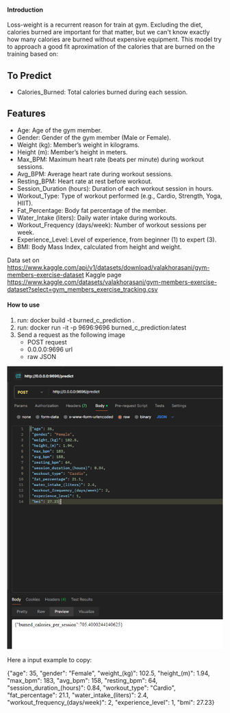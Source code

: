 #### Introduction

Loss-weight is a recurrent reason for train at gym. Excluding the diet, calories burned are important for that matter, but we can't know exactly how many calories are burned without expensive equipment. This model try to approach a good fit aproximation of the calories that are burned on the training based on:

## To Predict

- Calories_Burned: Total calories burned during each session.


## Features

- Age: Age of the gym member.
- Gender: Gender of the gym member (Male or Female).
- Weight (kg): Member’s weight in kilograms.
- Height (m): Member’s height in meters.
- Max_BPM: Maximum heart rate (beats per minute) during workout sessions.
- Avg_BPM: Average heart rate during workout sessions.
- Resting_BPM: Heart rate at rest before workout.
- Session_Duration (hours): Duration of each workout session in hours.
- Workout_Type: Type of workout performed (e.g., Cardio, Strength, Yoga, HIIT).
- Fat_Percentage: Body fat percentage of the member.
- Water_Intake (liters): Daily water intake during workouts.
- Workout_Frequency (days/week): Number of workout sessions per week.
- Experience_Level: Level of experience, from beginner (1) to expert (3).
- BMI: Body Mass Index, calculated from height and weight.

Data set on https://www.kaggle.com/api/v1/datasets/download/valakhorasani/gym-members-exercise-dataset
Kaggle page https://www.kaggle.com/datasets/valakhorasani/gym-members-exercise-dataset?select=gym_members_exercise_tracking.csv

#### How to use

1. run: docker build -t burned_c_prediction .
2. run: docker run -it -p 9696:9696 burned_c_prediction:latest
3. Send a request as the following image
    - POST request
    - 0.0.0.0:9696 url
    - raw JSON

![a](how-to-use.png)

Here a input example to copy:

{"age": 35,
 "gender": "Female",
 "weight_(kg)": 102.5,
 "height_(m)": 1.94,
 "max_bpm": 183,
 "avg_bpm": 158,
 "resting_bpm": 64,
 "session_duration_(hours)": 0.84,
 "workout_type": "Cardio",
 "fat_percentage": 21.1,
 "water_intake_(liters)": 2.4,
 "workout_frequency_(days/week)": 2,
 "experience_level": 1,
 "bmi": 27.23}
